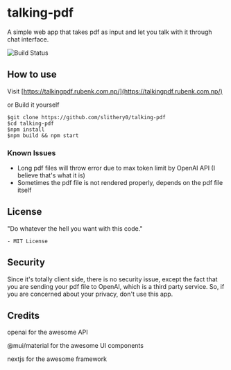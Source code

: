 # talking-pdf

A simple web app that takes pdf as input and let you talk with it through chat interface.

![Build Status](https://github.com/slithery0/talking-pdf/actions/workflows/nextjs.yml/badge.svg)

## How to use

Visit [https://talkingpdf.rubenk.com.np/](https://talkingpdf.rubenk.com.np/)

or Build it yourself

```
$git clone https://github.com/slithery0/talking-pdf
$cd talking-pdf
$npm install
$npm build && npm start
```

### Known Issues

- Long pdf files will throw error due to max token limit by OpenAI API (I believe that's what it is)
- Sometimes the pdf file is not rendered properly, depends on the pdf file itself

## License
"Do whatever the hell you want with this code." 

    - MIT License

## Security
Since it's totally client side, there is no security issue, except the fact that you are sending your pdf file to OpenAI, which is a third party service. So, if you are concerned about your privacy, don't use this app.

## Credits
openai for the awesome API

@mui/material for the awesome UI components

nextjs for the awesome framework
